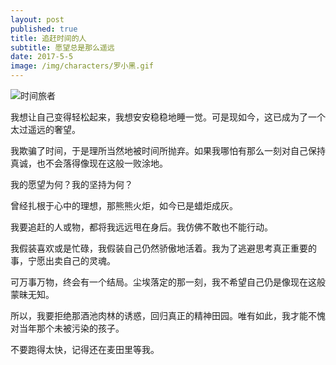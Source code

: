 ```yaml
---
layout: post
published: true
title: 追赶时间的人
subtitle: 愿望总是那么遥远
date: 2017-5-5
image: /img/characters/罗小黑.gif
---
```


![时间旅者](https://encrypted-tbn2.gstatic.com/images?q=tbn:ANd9GcRcLdKNm-TctwBylO8D4QT7lWiSHmtbByp8xOQIj8em9kIkofZlNw)


我想让自己变得轻松起来，我想安安稳稳地睡一觉。可是现如今，这已成为了一个太过遥远的奢望。

我欺骗了时间，于是理所当然地被时间所抛弃。如果我哪怕有那么一刻对自己保持真诚，也不会落得像现在这般一败涂地。

我的愿望为何？我的坚持为何？

曾经扎根于心中的理想，那熊熊火炬，如今已是蜡炬成灰。

我要追赶的人或物，都将我远远甩在身后。我仿佛不敢也不能行动。

我假装喜欢或是忙碌，我假装自己仍然骄傲地活着。我为了逃避思考真正重要的事，宁愿出卖自己的灵魂。

可万事万物，终会有一个结局。尘埃落定的那一刻，我不希望自己仍是像现在这般蒙昧无知。

所以，我要拒绝那酒池肉林的诱惑，回归真正的精神田园。唯有如此，我才能不愧对当年那个未被污染的孩子。

不要跑得太快，记得还在麦田里等我。

